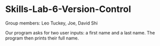 # Skills-Lab-6-Version-Control
Group members: Leo Tuckey, Joe, David Shi

Our program asks for two user inputs: a first name and a last name. The program then prints their full name.